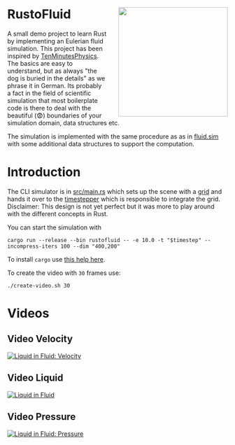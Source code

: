 <img src="docs/logo-mod.png" style="margin-left: 20pt; width: 250px; margin-top:30pt" align="right">
<h1>RustoFluid</h1>

A small demo project to learn Rust by implementing an Eulerian fluid simulation.
This project has been inspired by
[TenMinutesPhysics](https://matthias-research.github.io/pages/tenMinutePhysics/index.html).
The basics are easy to understand, but as always "the dog is buried in the
details" as we phrase it in German. Its probably a fact in the field of
scientific simulation that most boilerplate code is there to deal with the
beautiful (😨) boundaries of your simulation domain, data structures etc.

The simulation is implemented with the same procedure as as in
[fluid.sim](https://github.com/matthias-research/pages/blob/master/tenMinutePhysics/17-fluidSim.html)
with some additional data structures to support the computation.

# Introduction

The CLI simulator is in [src/main.rs](src/main.rs) which sets up the scene with
a [grid](src/solver/grid.rs) and hands it over to the
[timestepper](src/solver/timestepper.rs) which is responsible to integrate the
grid. Disclaimer: This design is not yet perfect but it was more to play around
with the different concepts in Rust.

You can start the simulation with

```shell
cargo run --release --bin rustofluid -- -e 10.0 -t "$timestep" --incompress-iters 100 --dim "400,200"
```

To install `cargo` use
[this help here](https://doc.rust-lang.org/cargo/getting-started/installation.html).

To create the video with `30` frames use:

```shell
./create-video.sh 30
```

# Videos

## Video Velocity

[![Liquid in Fluid: Velocity](docs/frame-1.png)](https://youtu.be/qZvKNIiBiw4)

## Video Liquid

[![Liquid in Fluid](docs/frame-3.png)](https://youtu.be/BxRfxUcNPv0)

## Video Pressure

[![Liquid in Fluid: Pressure](docs/frame-2.png)](https://youtu.be/44bBZcQKzLQ)
